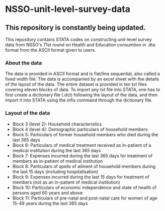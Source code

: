 # NSSO-unit-level-survey-data
## This repository is constantly being updated.

This repository contains STATA codes on constructing unit-level survey data from NSSO's 71st round on Health and Education consumtion in .dta format from the ASCII format given to users.

### About the data
The data is provided in ASCII format and is flat/line sequential, also called a fixed width file. The data is accompanied by an excel sheet with the details of the layout of the data. The entire dataset is provided in ten txt files covering eleven blocks of data. 
To import any txt file into STATA, one has to first create a dictionary file (.dct) following the layout of the data, and then import it into STATA using the infix command through the dictionary file. 

### Layout of the data
* Block 3 (level 2): Household characteristics
* Block 4 (level 4): Demographic particulars of household members
* Block 5: Particulars of former household members who died during the last 365 days
* Block 6: Particulars of medical treatment received as in-patient of a medical institution during the last 365 days
* Block 7: Expenses incurred during the last 365 days for treatment of members as in-patient of medical institution
* Block 8: Particulars of spells of ailment of household members during the last 15 days (including hospitalisation)
* Block 9: Expenses incurred during the last 15 days for treatment of members (not as an in-patient of medical institution)
* Block 10:	Particulars of economic independence and state of health of persons aged 60 years and above
* Block 11:	Particulars of pre-natal and post-natal care for women of age 15-49 years during the last 365 days

